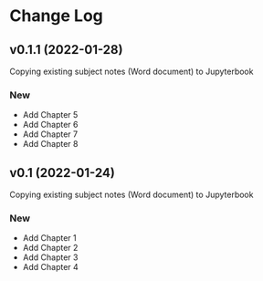 # Change Log

## v0.1.1 (2022-01-28)

Copying existing subject notes (Word document) to Jupyterbook

### New

- Add Chapter 5
- Add Chapter 6
- Add Chapter 7
- Add Chapter 8

## v0.1 (2022-01-24)

Copying existing subject notes (Word document) to Jupyterbook

### New

- Add Chapter 1
- Add Chapter 2
- Add Chapter 3
- Add Chapter 4